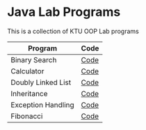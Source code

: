 # Java Lab Programs

This is a collection of KTU OOP Lab programs

| Program            | Code                                                                      |
| ------------------ | ------------------------------------------------------------------------- |
| Binary Search      | [Code](https://github.com/sora-san45/Java/blob/master/BinarySearch.java)  |
| Calculator         | [Code](https://github.com/sora-san45/Java/blob/master/Calculator.java)    |
| Doubly Linked List | [Code](https://github.com/sora-san45/Java/blob/master/DLL.java)           |
| Inheritance        | [Code](https://github.com/sora-san45/Java/blob/master/Details.java)       |
| Exception Handling | [Code](https://github.com/sora-san45/Java/blob/master/ExceptionHandle.java)|
| Fibonacci          | [Code](https://github.com/sora-san45/Java/blob/master/Fibonacci.java)|
